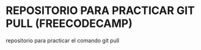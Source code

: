 # REPOSITORIO PARA PRACTICAR GIT PULL (FREECODECAMP)
repositorio para practicar el comando git pull

